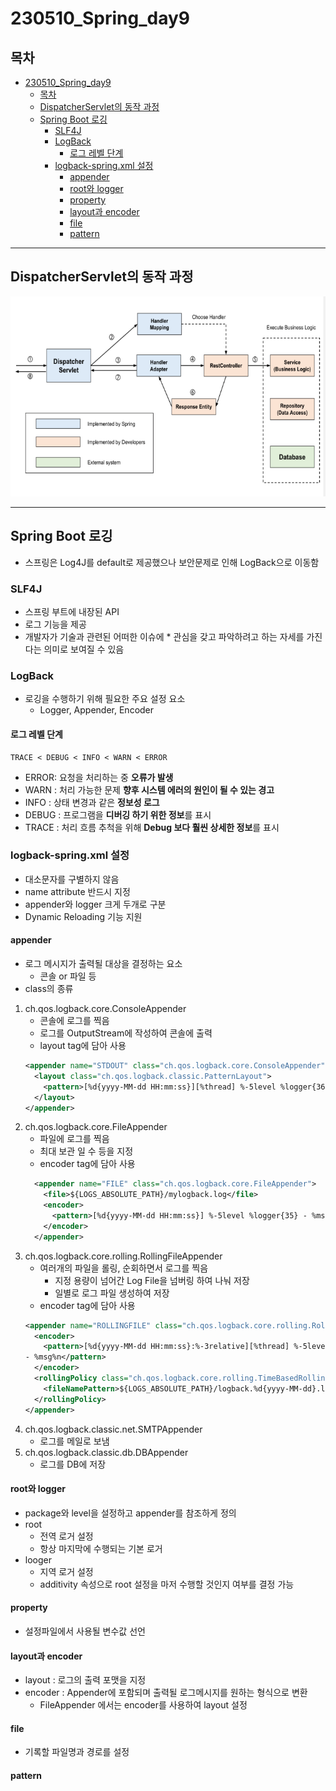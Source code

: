 # 230510_Spring_day9
## 목차
<!-- TOC -->

- [230510\_Spring\_day9](#230510_spring_day9)
  - [목차](#목차)
  - [DispatcherServlet의 동작 과정](#dispatcherservlet의-동작-과정)
  - [Spring Boot 로깅](#spring-boot-로깅)
    - [SLF4J](#slf4j)
    - [LogBack](#logback)
      - [로그 레벨 단계](#로그-레벨-단계)
    - [logback-spring.xml 설정](#logback-springxml-설정)
      - [appender](#appender)
      - [root와 logger](#root와-logger)
      - [property](#property)
      - [layout과 encoder](#layout과-encoder)
      - [file](#file)
      - [pattern](#pattern)

<!-- /TOC -->
---
## DispatcherServlet의 동작 과정
![](/TIL/image/2023-05-10-16-25-19.png)

---

## Spring Boot 로깅
- 스프링은 Log4J를 default로 제공했으나 보안문제로 인해 LogBack으로 이동함
### SLF4J
- 스프링 부트에 내장된 API
- 로그 기능을 제공
- 개발자가 기술과 관련된 어떠한 이슈에 * 관심을 갖고 파악하려고 하는 자세를 가진다는 의미로 보여질 수 있음
### LogBack
- 로깅을 수행하기 위해 필요한 주요 설정 요소
  - Logger, Appender, Encoder
#### 로그 레벨 단계
```
TRACE < DEBUG < INFO < WARN < ERROR
```
- ERROR: 요청을 처리하는 중 **오류가 발생**
- WARN : 처리 가능한 문제 **향후 시스템 에러의 원인이 될 수 있는 경고**
- INFO : 상태 변경과 같은 **정보성 로그**
- DEBUG : 프로그램을 **디버깅 하기 위한 정보**를 표시
- TRACE : 처리 흐름 추척을 위해 **Debug 보다 훨씬 상세한 정보**를 표시

### logback-spring.xml 설정
- 대소문자를 구별하지 않음
- name attribute 반드시 지정
- appender와 logger 크게 두개로 구분
- Dynamic Reloading 기능 지원
#### appender
- 로그 메시지가 출력될 대상을 결정하는 요소
  - 콘솔 or 파일 등
- class의 종류
1. ch.qos.logback.core.ConsoleAppender
   - 콘솔에 로그를 찍음
   - 로그를 OutputStream에 작성하여 콘솔에 출력
   - layout tag에 담아 사용
    ```xml
    <appender name="STDOUT" class="ch.qos.logback.core.ConsoleAppender">
      <layout class="ch.qos.logback.classic.PatternLayout">
        <pattern>[%d{yyyy-MM-dd HH:mm:ss}][%thread] %-5level %logger{36} - %msg%n</pattern>
      </layout>
    </appender>
    ```
2. ch.qos.logback.core.FileAppender
   - 파일에 로그를 찍음
   - 최대 보관 일 수 등을 지정
   - encoder tag에 담아 사용 
    ```xml
      <appender name="FILE" class="ch.qos.logback.core.FileAppender">
        <file>${LOGS_ABSOLUTE_PATH}/mylogback.log</file>
        <encoder>
          <pattern>[%d{yyyy-MM-dd HH:mm:ss}] %-5level %logger{35} - %msg%n</pattern>
        </encoder>
      </appender>
    ```
3. ch.qos.logback.core.rolling.RollingFileAppender
   - 여러개의 파일을 롤링, 순회하면서 로그를 찍음
     - 지정 용량이 넘어간 Log File을 넘버링 하여 나눠 저장
     - 일별로 로그 파일 생성하여 저장
   - encoder tag에 담아 사용
    ```xml
    <appender name="ROLLINGFILE" class="ch.qos.logback.core.rolling.RollingFileAppender">
      <encoder>
        <pattern>[%d{yyyy-MM-dd HH:mm:ss}:%-3relative][%thread] %-5level %logger{35}
    - %msg%n</pattern>
      </encoder>
      <rollingPolicy class="ch.qos.logback.core.rolling.TimeBasedRollingPolicy">
        <fileNamePattern>${LOGS_ABSOLUTE_PATH}/logback.%d{yyyy-MM-dd}.log</fileNamePattern>
      </rollingPolicy>
    </appender>
    ```
4. ch.qos.logback.classic.net.SMTPAppender
   - 로그를 메일로 보냄
5. ch.qos.logback.classic.db.DBAppender
   - 로그를 DB에 저장

#### root와 logger
- package와 level을 설정하고 appender를 참조하게 정의
- root
  - 전역 로거 설정
  - 항상 마지막에 수행되는 기본 로거
- looger
  - 지역 로거 설정
  - additivity 속성으로 root 설정을 마저 수행할 것인지 여부를 결정 가능
#### property
- 설정파일에서 사용될 변수값 선언
#### layout과 encoder
- layout : 로그의 출력 포맷을 지정
- encoder : Appender에 포함되며 출력될 로그메시지를 원하는 형식으로 변환
  - FileAppender 에서는 encoder를 사용하여 layout 설정
#### file
- 기록할 파일명과 경로를 설정
#### pattern
